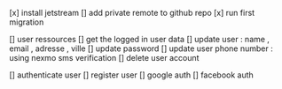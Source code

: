[x] install jetstream
[] add private remote to github repo
[x] run first migration

<!-- users -->

[] user ressources
[] get the logged in user data
[] update user : name , email , adresse , ville
[] update password
[] update user phone number : using nexmo sms verification
[] delete user account

<!-- user authentication & autorization -->

[] authenticate user
[] register user
[] google auth
[] facebook auth
